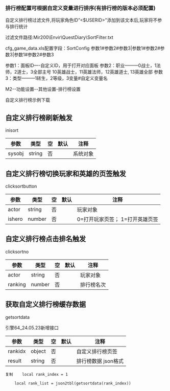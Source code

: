 ### 排行榜配置可根据自定义变量进行排序(有排行榜的版本必须配置)

自定义排行榜过滤文件,将玩家角色ID”&lt;$USERID&gt;”添加到该文本后,玩家将不参与排行统计

过滤文件路径:Mir200\Envir\QuestDiary\SortFilter.txt

cfg_game_data.xls配置字段：SortConfig 参数1#参数2#参数3|参数1#参数2#参数3|参数1#参数2#参数3

参数1：面板ID—-自定义ID，用于打开对应面板
参数2：职业———0战士，1法师，2道士，3全部主号 10英雄战士，11英雄法师，12英雄道士, 13英雄全部
参数3：类型———1转生，2等级，3变量#自定义变量名

M2--功能设置--其他设置-排行榜设置

自定义排行榜示例下载

## 自定义排行榜刷新触发

inisort

| 参数   | 类型   | 空  | 默认 | 注释     |
| ------ | ------ | --- | ---- | -------- |
| sysobj | string | 否  |      | 系统对象 |

## 自定义排行榜切换玩家和英雄的页签触发

clicksortbutton

| 参数   | 类型   | 空  | 默认 | 注释                            |
| ------ | ------ | --- | ---- | ------------------------------- |
| actor  | string | 否  |      | 玩家对象                        |
| ishero | number | 否  |      | 0=打开玩家页签； 1=打开英雄页签 |

## 自定义排行榜点击排名触发

clicksortno

| 参数    | 类型   | 空  | 默认 | 注释       |
| ------- | ------ | --- | ---- | ---------- |
| actor   | string | 否  |      | 玩家对象   |
| ranking | number | 否  |      | 排行榜名次 |

## 获取自定义排行榜缓存数据

getsortdata

引擎64_24.05.23新增接口

| 参数    | 类型   | 空  | 默认 | 注释                |
| ------- | ------ | --- | ---- | ------------------- |
| rankidx | object | 否  |      | 自定义排行榜页签    |
| result  | string | 否  |      | 排行榜数据 json格式 |

```
复制    local rank_index = 1

    local rank_list = json2tbl(getsortdata(rank_index))
```
